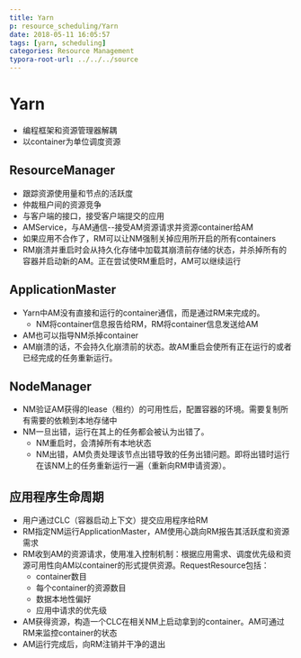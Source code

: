 ```yaml
---
title: Yarn
p: resource_scheduling/Yarn
date: 2018-05-11 16:05:57
tags: [yarn, scheduling]
categories: Resource Management
typora-root-url: ../../../source
---
```


# Yarn
- 编程框架和资源管理器解耦
- 以container为单位调度资源
## ResourceManager
- 跟踪资源使用量和节点的活跃度
- 仲裁租户间的资源竞争
- 与客户端的接口，接受客户端提交的应用
- AMService，与AM通信--接受AM资源请求并资源container给AM
- 如果应用不合作了，RM可以让NM强制关掉应用所开启的所有containers
- RM崩溃并重启时会从持久化存储中加载其崩溃前存储的状态，并杀掉所有的容器并启动新的AM。正在尝试使RM重启时，AM可以继续运行

<!--more-->

## ApplicationMaster
- Yarn中AM没有直接和运行的container通信，而是通过RM来完成的。
  - NM将container信息报告给RM，RM将container信息发送给AM
- AM也可以指导NM杀掉container
- AM崩溃的话，不会持久化崩溃前的状态。故AM重启会使所有正在运行的或者已经完成的任务重新运行。

## NodeManager
- NM验证AM获得的lease（租约）的可用性后，配置容器的环境。需要复制所有需要的依赖到本地存储中
- NM一旦出错，运行在其上的任务都会被认为出错了。
  - NM重启时，会清掉所有本地状态
  - NM出错，AM负责处理该节点出错导致的任务出错问题。即将出错时运行在该NM上的任务重新运行一遍（重新向RM申请资源）。

## 应用程序生命周期
- 用户通过CLC（容器启动上下文）提交应用程序给RM
- RM指定NM运行ApplicationMaster，AM使用心跳向RM报告其活跃度和资源需求
- RM收到AM的资源请求，使用准入控制机制：根据应用需求、调度优先级和资源可用性向AM以container的形式提供资源。RequestResource包括：
  - container数目
  - 每个container的资源数目
  - 数据本地性偏好
  - 应用中请求的优先级
- AM获得资源，构造一个CLC在相关NM上启动拿到的container。AM可通过RM来监控container的状态
- AM运行完成后，向RM注销并干净的退出